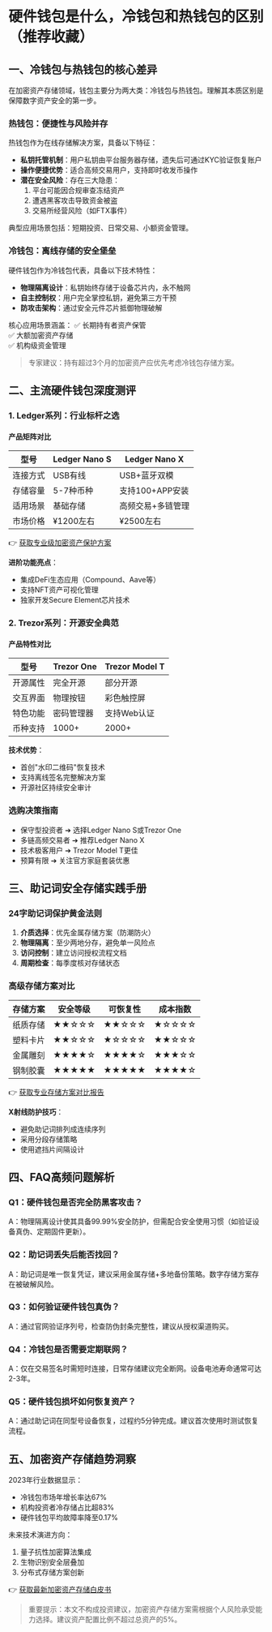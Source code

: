 # 硬件钱包是什么，冷钱包和热钱包的区别（推荐收藏）

## 一、冷钱包与热钱包的核心差异

在加密资产存储领域，钱包主要分为两大类：冷钱包与热钱包。理解其本质区别是保障数字资产安全的第一步。

### 热钱包：便捷性与风险并存
热钱包作为在线存储解决方案，具备以下特征：
- **私钥托管机制**：用户私钥由平台服务器存储，遗失后可通过KYC验证恢复账户
- **操作便捷优势**：适合高频交易用户，支持即时收发币操作
- **潜在安全风险**：存在三大隐患：
  1. 平台可能因合规审查冻结资产
  2. 遭遇黑客攻击导致资金被盗
  3. 交易所经营风险（如FTX事件）

典型应用场景包括：短期投资、日常交易、小额资金管理。

### 冷钱包：离线存储的安全堡垒
硬件钱包作为冷钱包代表，具备以下技术特性：
- **物理隔离设计**：私钥始终存储于设备芯片内，永不触网
- **自主控制权**：用户完全掌控私钥，避免第三方干预
- **防攻击架构**：通过安全元件芯片抵御物理破解

核心应用场景涵盖：
✅ 长期持有者资产保管  
✅ 大额加密资产存储  
✅ 机构级资金管理

> 专家建议：持有超过3个月的加密资产应优先考虑冷钱包存储方案。

## 二、主流硬件钱包深度测评

### 1. Ledger系列：行业标杆之选

#### 产品矩阵对比
| 型号          | Ledger Nano S       | Ledger Nano X         |
|---------------|---------------------|-----------------------|
| 连接方式      | USB有线             | USB+蓝牙双模          |
| 存储容量      | 5-7种币种           | 支持100+APP安装       |
| 适用场景      | 基础存储            | 高频交易+多链管理     |
| 市场价格      | ¥1200左右           | ¥2500左右             |

👉 [获取专业级加密资产保护方案](https://bit.ly/okx_welcome)

**进阶功能亮点**：
- 集成DeFi生态应用（Compound、Aave等）
- 支持NFT资产可视化管理
- 独家开发Secure Element芯片技术

### 2. Trezor系列：开源安全典范

#### 产品特性对比
| 型号            | Trezor One          | Trezor Model T        |
|-----------------|---------------------|-----------------------|
| 开源属性        | 完全开源            | 部分开源              |
| 交互界面        | 物理按钮            | 彩色触控屏            |
| 特色功能        | 密码管理器          | 支持Web认证           |
| 币种支持        | 1000+               | 2000+                 |

**技术优势**：
- 首创"水印二维码"恢复技术
- 支持离线签名完整解决方案
- 开源社区持续安全审计

### 选购决策指南
- 保守型投资者 ➔ 选择Ledger Nano S或Trezor One
- 多链高频交易者 ➔ 推荐Ledger Nano X
- 技术极客用户 ➔ Trezor Model T更佳
- 预算有限 ➔ 关注官方家庭套装优惠

## 三、助记词安全存储实践手册

### 24字助记词保护黄金法则
1. **介质选择**：优先金属存储方案（防潮防火）
2. **物理隔离**：至少两地分存，避免单一风险点
3. **访问控制**：建立访问授权流程文档
4. **周期检查**：每季度核对存储状态

### 高级存储方案对比
| 存储方案        | 安全等级 | 可恢复性 | 成本指数 |
|----------------|----------|----------|----------|
| 纸质存储       | ★★☆☆☆    | ★★☆☆☆    | ★☆☆☆☆    |
| 塑料卡片       | ★★☆☆☆    | ★☆☆☆☆    | ★★☆☆☆    |
| 金属雕刻       | ★★★★☆    | ★★★★☆    | ★★★☆☆    |
| 钢制胶囊       | ★★★★★    | ★★★★★    | ★★★★☆    |

👉 [获取专业存储方案对比报告](https://bit.ly/okx_welcome)

**X射线防护技巧**：
- 避免助记词排列成连续序列
- 采用分段存储策略
- 使用遮挡片间隔设计

## 四、FAQ高频问题解析

### Q1：硬件钱包是否完全防黑客攻击？
A：物理隔离设计使其具备99.99%安全防护，但需配合安全使用习惯（如验证设备真伪、定期固件更新）。

### Q2：助记词丢失后能否找回？
A：助记词是唯一恢复凭证，建议采用金属存储+多地备份策略。数字存储方案存在被破解风险。

### Q3：如何验证硬件钱包真伪？
A：通过官网验证序列号，检查防伪封条完整性，建议从授权渠道购买。

### Q4：冷钱包是否需要定期联网？
A：仅在交易签名时需短时连接，日常存储建议完全断网。设备电池寿命通常可达2-3年。

### Q5：硬件钱包损坏如何恢复资产？
A：通过助记词在同型号设备恢复，过程约5分钟完成。建议首次使用时测试恢复流程。

## 五、加密资产存储趋势洞察

2023年行业数据显示：
- 冷钱包市场年增长率达67%
- 机构投资者冷存储占比超83%
- 硬件钱包平均故障率降至0.17%

未来技术演进方向：
1. 量子抗性加密算法集成
2. 生物识别安全层叠加
3. 分布式存储方案创新

👉 [获取最新加密资产存储白皮书](https://bit.ly/okx_welcome)

> 重要提示：本文不构成投资建议，加密资产存储方案需根据个人风险承受能力选择。建议资产配置比例不超过总资产的5%。